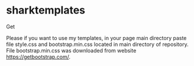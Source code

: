 # sharktemplates
Get 

Please if you want to use my templates, in your page main directory paste file style.css and bootstrap.min.css located in main directory of repository. File bootstrap.min.css was downloaded from website https://getbootstrap.com/.


